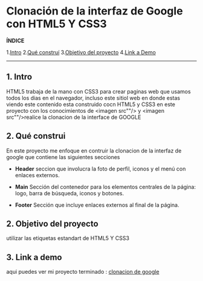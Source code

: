 # Clonación de la interfaz de Google con HTML5 Y CSS3
**ÍNDICE**

1.[Intro](#)
2.[Qué construí](#)
3.[Objetivo del proyecto](#)
4.[Link a Demo](#)
*****
## 1. Intro
HTML5 trabaja de la mano con CSS3 para crear paginas web que usamos todos los dias en el navegador, incluso este sitiol web en donde estas viendo este contenido esta construido cocn HTML5 y CSS3 en este proyecto con los conocimientos de <imagen src""/> y  <imagen src""/>realice la clonacion de la interface de GOOGLE
## 2. Qué construi 
En este proyecto me enfoque en contruir la clonacion de la interfaz de google 
que contiene las siguientes secciones 
* **Header** seccion que involucra la foto de perfil, iconos y el menú con enlaces externos.

* **Main** Sección del contenedor para los elementos centrales de la página: logo, barra de búsqueda, iconos y botones.

* **Footer** Sección que incluye enlaces externos al final de la página.
## 2. Objetivo del proyecto
  utilizar las etiquetas estandart de HTML5 Y CSS3 
## 3. Link a demo
  aqui puedes  ver mi proyecto terminado : [clonacion de google](#)
